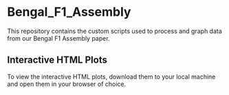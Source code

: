 # Bengal_F1_Assembly
This repository contains the custom scripts used to process and graph data from our Bengal F1 Assembly paper.

## Interactive HTML Plots
To view the interactive HTML plots, download them to your local machine and open them in your browser of choice.